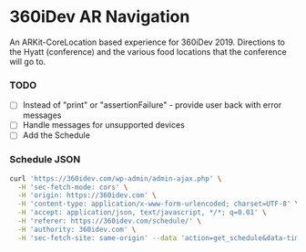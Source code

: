 # 360iDev AR Navigation

An ARKit-CoreLocation based experience for 360iDev 2019.  Directions to the Hyatt (conference) and the various food locations that the conference will go to.

### TODO
- [ ] Instead of "print" or "assertionFailure" - provide user back with error messages
- [ ] Handle messages for unsupported devices
- [ ] Add the Schedule

### Schedule JSON
```bash
curl 'https://360idev.com/wp-admin/admin-ajax.php' \
  -H 'sec-fetch-mode: cors' \
  -H 'origin: https://360idev.com' \
  -H 'content-type: application/x-www-form-urlencoded; charset=UTF-8' \
  -H 'accept: application/json, text/javascript, */*; q=0.01' \
  -H 'referer: https://360idev.com/schedule/' \
  -H 'authority: 360idev.com' \
  -H 'sec-fetch-site: same-origin' --data 'action=get_schedule&data-timestamp=&data-location=&data-track=' --compressed > /tmp/schedule.json
  
```
